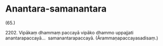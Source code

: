 # Anantara-samanantara

(65.)

2202\. Vipākaṃ dhammaṃ paccayā vipāko dhammo uppajjati anantarapaccayā…  samanantarapaccayā. (Ārammaṇapaccayasadisaṃ.)
